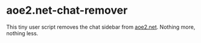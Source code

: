 # aoe2.net-chat-remover
This tiny user script removes the chat sidebar from [aoe2.net](https://www.aoe2.net/). 
Nothing more, nothing less.
